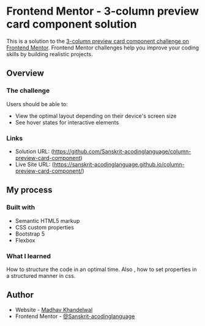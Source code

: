 # Frontend Mentor - 3-column preview card component solution

This is a solution to the [3-column preview card component challenge on Frontend Mentor](https://www.frontendmentor.io/challenges/3column-preview-card-component-pH92eAR2-). Frontend Mentor challenges help you improve your coding skills by building realistic projects. 

## Overview

### The challenge

Users should be able to:

- View the optimal layout depending on their device's screen size
- See hover states for interactive elements

### Links

- Solution URL: (https://github.com/Sanskrit-acodinglanguage/column-preview-card-component)
- Live Site URL: (https://sanskrit-acodinglanguage.github.io/column-preview-card-component/)

## My process

### Built with

- Semantic HTML5 markup
- CSS custom properties
- Bootstrap 5
- Flexbox

### What I learned

How to structure the code in an optimal time. Also , how to set properties in a structured manner in css.


## Author

- Website - [Madhav Khandelwal](https://github.com/Sanskrit-acodinglanguage)
- Frontend Mentor - [@Sanskrit-acodinglanguage](https://www.frontendmentor.io/profile/Sanskrit-acodinglanguage)

